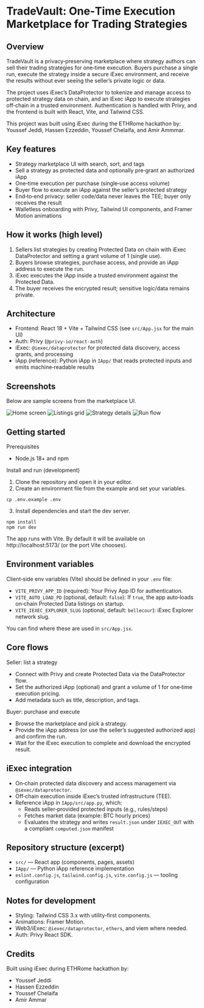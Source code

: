 TradeVault: One‑Time Execution Marketplace for Trading Strategies
===============================================================

Overview
--------
TradeVault is a privacy‑preserving marketplace where strategy authors can sell their trading strategies for one‑time execution. Buyers purchase a single run, execute the strategy inside a secure iExec environment, and receive the results without ever seeing the seller’s private logic or data.

The project uses iExec’s DataProtector to tokenize and manage access to protected strategy data on chain, and an iExec iApp to execute strategies off‑chain in a trusted environment. Authentication is handled with Privy, and the frontend is built with React, Vite, and Tailwind CSS.

This project was built using iExec during the ETHRome hackathon by: Youssef Jeddi, Hassen Ezzeddin, Youssef Chelaifa, and Amir Ammmar.

Key features
------------
- Strategy marketplace UI with search, sort, and tags
- Sell a strategy as protected data and optionally pre‑grant an authorized iApp
- One‑time execution per purchase (single‑use access volume)
- Buyer flow to execute an iApp against the seller’s protected strategy
- End‑to‑end privacy: seller code/data never leaves the TEE; buyer only receives the result
- Walletless onboarding with Privy, Tailwind UI components, and Framer Motion animations

How it works (high level)
-------------------------
1. Sellers list strategies by creating Protected Data on chain with iExec DataProtector and setting a grant volume of 1 (single use).
2. Buyers browse strategies, purchase access, and provide an iApp address to execute the run.
3. iExec executes the iApp inside a trusted environment against the Protected Data.
4. The buyer receives the encrypted result; sensitive logic/data remains private.

Architecture
------------
- Frontend: React 18 + Vite + Tailwind CSS (see `src/App.jsx` for the main UI)
- Auth: Privy (`@privy-io/react-auth`)
- iExec: `@iexec/dataprotector` for protected data discovery, access grants, and processing
- iApp (reference): Python iApp in `IApp/` that reads protected inputs and emits machine‑readable results

Screenshots
-----------
Below are sample screens from the marketplace UI.

![Home screen](./src/assets/screen1.jpg)
![Listings grid](./src/assets/screen2.jpg)
![Strategy details](./src/assets/screen3.jpg)
![Run flow](./src/assets/screen4.jpg)

Getting started
---------------

Prerequisites
- Node.js 18+ and npm

Install and run (development)
1. Clone the repository and open it in your editor.
2. Create an environment file from the example and set your variables.

```
cp .env.example .env
```

3. Install dependencies and start the dev server.

```
npm install
npm run dev
```

The app runs with Vite. By default it will be available on http://localhost:5173/ (or the port Vite chooses).

Environment variables
---------------------
Client‑side env variables (Vite) should be defined in your `.env` file:

- `VITE_PRIVY_APP_ID` (required): Your Privy App ID for authentication.
- `VITE_AUTO_LOAD_PD` (optional, default: `false`): If `true`, the app auto‑loads on‑chain Protected Data listings on startup.
- `VITE_IEXEC_EXPLORER_SLUG` (optional, default: `bellecour`): iExec Explorer network slug.

You can find where these are used in `src/App.jsx`.

Core flows
----------

Seller: list a strategy
- Connect with Privy and create Protected Data via the DataProtector flow.
- Set the authorized iApp (optional) and grant a volume of 1 for one‑time execution pricing.
- Add metadata such as title, description, and tags.

Buyer: purchase and execute
- Browse the marketplace and pick a strategy.
- Provide the iApp address (or use the seller’s suggested authorized app) and confirm the run.
- Wait for the iExec execution to complete and download the encrypted result.

iExec integration
-----------------
- On‑chain protected data discovery and access management via `@iexec/dataprotector`.
- Off‑chain execution inside iExec’s trusted infrastructure (TEE).
- Reference iApp in `IApp/src/app.py`, which:
	- Reads seller‑provided protected inputs (e.g., rules/steps)
	- Fetches market data (example: BTC hourly prices)
	- Evaluates the strategy and writes `result.json` under `IEXEC_OUT` with a compliant `computed.json` manifest

Repository structure (excerpt)
-----------------------------
- `src/` — React app (components, pages, assets)
- `IApp/` — Python iApp reference implementation
- `eslint.config.js`, `tailwind.config.js`, `vite.config.js` — tooling configuration

Notes for development
---------------------
- Styling: Tailwind CSS 3.x with utility‑first components.
- Animations: Framer Motion.
- Web3/iExec: `@iexec/dataprotector`, `ethers`, and viem where needed.
- Auth: Privy React SDK.

Credits
-------
Built using iExec during ETHRome hackathon by:
- Youssef Jeddi
- Hassen Ezzeddin
- Youssef Chelaifa
- Amir Ammar

